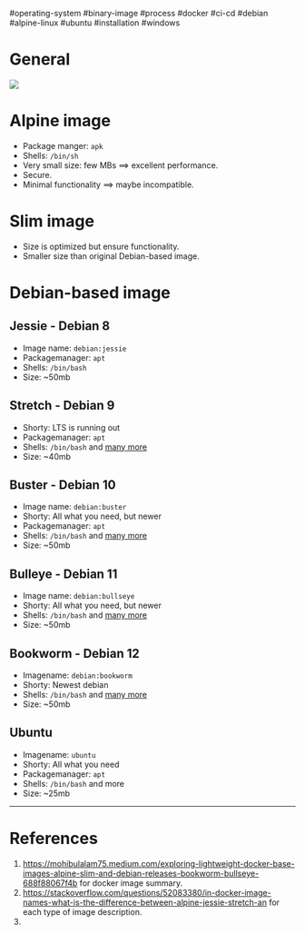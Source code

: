 #operating-system #binary-image #process #docker #ci-cd #debian #alpine-linux #ubuntu #installation  #windows 

# General
![](Pasted%20image%2020240805134005.png)

# Alpine image
- Package manger: `apk`  
- Shells: `/bin/sh`  
- Very small size: few MBs $\implies$ excellent performance.
- Secure.
- Minimal functionality $\implies$ maybe incompatible.
# Slim image
- Size is optimized but ensure functionality.
- Smaller size than original Debian-based image.
# Debian-based image
## Jessie - Debian 8
- Image name: `debian:jessie`  
- Packagemanager: `apt`  
- Shells: `/bin/bash`  
- Size: ~50mb
    
## Stretch - Debian 9
- Shorty: LTS is running out  
- Packagemanager: `apt`  
- Shells: `/bin/bash` and [many more](https://packages.debian.org/stretch/shells/)  
- Size: ~40mb

## Buster - Debian 10
  - Image name: `debian:buster`  
  - Shorty: All what you need, but newer  
  - Packagemanager: `apt`  
  - Shells: `/bin/bash` and [many more](https://packages.debian.org/buster/shells/)  
  - Size: ~50mb
    
## Bulleye - Debian 11  
- Image name: `debian:bullseye`  
- Shorty: All what you need, but newer  
- Shells: `/bin/bash` and [many more](https://packages.debian.org/bullseye/shells/)  
- Size: ~50mb

## Bookworm - Debian 12
  - Imagename: `debian:bookworm`  
  - Shorty: Newest debian  
  - Shells: `/bin/bash` and [many more](https://packages.debian.org/bullseye/shells/)  
  - Size: ~50mb
    
## Ubuntu
- Imagename: `ubuntu`  
- Shorty: All what you need  
- Packagemanager: `apt`  
- Shells: `/bin/bash` and more  
- Size: ~25mb
---
# References
1. https://mohibulalam75.medium.com/exploring-lightweight-docker-base-images-alpine-slim-and-debian-releases-bookworm-bullseye-688f88067f4b for docker image summary.
2. https://stackoverflow.com/questions/52083380/in-docker-image-names-what-is-the-difference-between-alpine-jessie-stretch-an for each type of image description.
3. 
